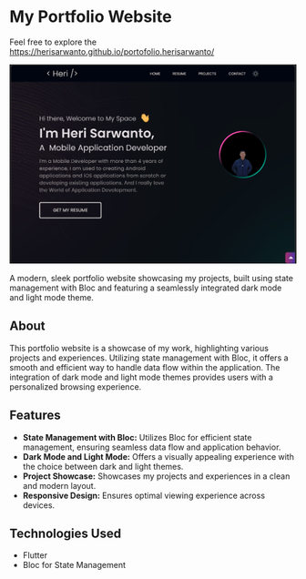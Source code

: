# My Portfolio Website

Feel free to explore the https://herisarwanto.github.io/portofolio.herisarwanto/

![Screenshot 1](https://raw.githubusercontent.com/herisarwanto/portofolio.herisarwanto/main/portfolio_home.png)


A modern, sleek portfolio website showcasing my projects, built using state management with Bloc and featuring a seamlessly integrated dark mode and light mode theme.

## About

This portfolio website is a showcase of my work, highlighting various projects and experiences. Utilizing state management with Bloc, it offers a smooth and efficient way to handle data flow within the application. The integration of dark mode and light mode themes provides users with a personalized browsing experience.

## Features

- **State Management with Bloc:** Utilizes Bloc for efficient state management, ensuring seamless data flow and application behavior.
- **Dark Mode and Light Mode:** Offers a visually appealing experience with the choice between dark and light themes.
- **Project Showcase:** Showcases my projects and experiences in a clean and modern layout.
- **Responsive Design:** Ensures optimal viewing experience across devices.

## Technologies Used

- Flutter
- Bloc for State Management

